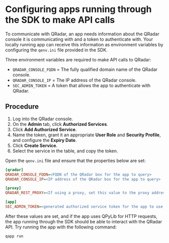 # Configuring apps running through the SDK to make API calls

To communicate with QRadar, an app needs information about the QRadar console it is communicating with and a token
to authenticate with. Your locally running app can receive this information as environment variables by configuring
the `qenv.ini` file provided in the SDK.

Three environment variables are required to make API calls to QRadar:

- `QRADAR_CONSOLE_FQDN` = The fully qualified domain name of the QRadar console.
- `QRADAR_CONSOLE_IP` = The IP address of the QRadar console.
- `SEC_ADMIN_TOKEN` = A token that allows the app to authenticate with QRadar.

## Procedure

1. Log into the QRadar console.
2. On the **Admin** tab, click **Authorized Services**.
4. Click **Add Authorized Service**.
5. Name the token, grant it an appropriate **User Role** and **Security Profile**, and configure the **Expiry Date**.
6. Click **Create Service**.
7. Select the service in the table, and copy the token.

Open the `qenv.ini` file and ensure that the properties below are set:

```ini
[qradar]
QRADAR_CONSOLE_FQDN=<FQDN of the QRadar box for the app to query>
QRADAR_CONSOLE_IP=<IP address of the QRadar box for the app to query>

[proxy]
QRADAR_REST_PROXY=<If using a proxy, set this value to the proxy address>

[app]
SEC_ADMIN_TOKEN=<generated authorized service token for the app to use when querying QRadar>
```

After these values are set, and if the app uses QPyLib for HTTP requests, the app running through the SDK should be able
to interact with the QRadar API. Try running the app with the following command:

```bash
qapp run
```
